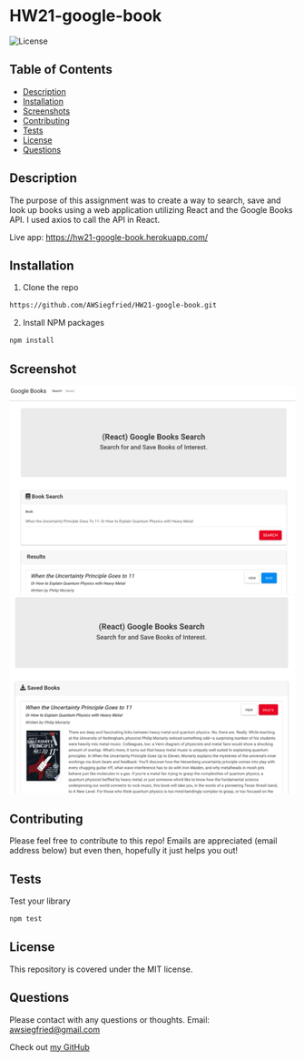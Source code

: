 # **HW21-google-book**

![License](https://img.shields.io/badge/MIT-license-purple)

## **Table of Contents**

* [Description](#Description)
* [Installation](#Installation)
* [Screenshots](#Screenshots)
* [Contributing](#Contributing)
* [Tests](#Tests)
* [License](#License)
* [Questions](#Questions)

## **Description**


The purpose of this assignment was to create a way to search, save and look up books using a web application utilizing React and the Google Books API.  I used axios to call the API in React.   

Live app: https://hw21-google-book.herokuapp.com/


## **Installation**
1. Clone the repo
```sh
https://github.com/AWSiegfried/HW21-google-book.git
```

2. Install NPM packages
```sh
npm install
```

## **Screenshot**
![png](./client/assets/gb.png)
![png](./client/assets/gb2.png)



## **Contributing**

Please feel free to contribute to this repo! Emails are appreciated (email address below) but even then, hopefully it just helps you out!


## **Tests**

Test your library
```sh
npm test
```

## **License**

This repository is covered under the MIT license. 

## **Questions**
Please contact with any questions or thoughts.
Email: awsiegfried@gmail.com

Check out [my GitHub](https://github.com/AWSiegfried)
